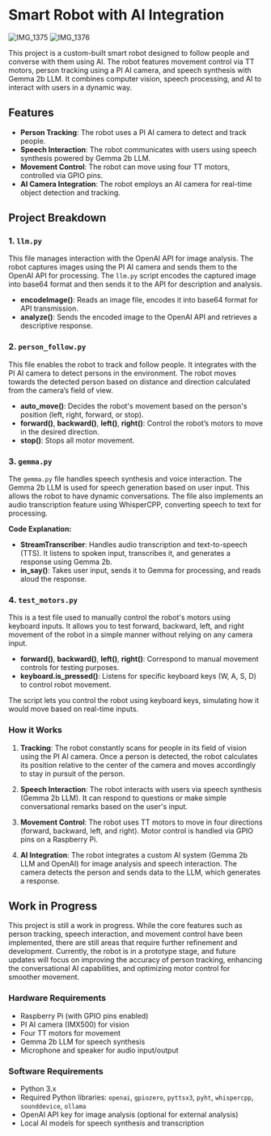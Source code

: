 # Smart Robot with AI Integration
![IMG_1375](https://github.com/user-attachments/assets/c3badb07-4a3e-4212-9fd9-acf7228042f0)
![IMG_1376](https://github.com/user-attachments/assets/c98e4c54-a2db-4296-9c06-018852cc4667)

This project is a custom-built smart robot designed to follow people and converse with them using AI. The robot features movement control via TT motors, person tracking using a PI AI camera, and speech synthesis with Gemma 2b LLM. It combines computer vision, speech processing, and AI to interact with users in a dynamic way.

## Features

- **Person Tracking**: The robot uses a PI AI camera to detect and track people.
- **Speech Interaction**: The robot communicates with users using speech synthesis powered by Gemma 2b LLM.
- **Movement Control**: The robot can move using four TT motors, controlled via GPIO pins.
- **AI Camera Integration**: The robot employs an AI camera for real-time object detection and tracking.

## Project Breakdown

### 1. **`llm.py`**
This file manages interaction with the OpenAI API for image analysis. The robot captures images using the PI AI camera and sends them to the OpenAI API for processing. The `llm.py` script encodes the captured image into base64 format and then sends it to the API for description and analysis. 

- **encodeImage()**: Reads an image file, encodes it into base64 format for API transmission.
- **analyze()**: Sends the encoded image to the OpenAI API and retrieves a descriptive response.

### 2. **`person_follow.py`**
This file enables the robot to track and follow people. It integrates with the PI AI camera to detect persons in the environment. The robot moves towards the detected person based on distance and direction calculated from the camera’s field of view.

- **auto_move()**: Decides the robot's movement based on the person's position (left, right, forward, or stop).
- **forward()**, **backward()**, **left()**, **right()**: Control the robot’s motors to move in the desired direction.
- **stop()**: Stops all motor movement.

### 3. **`gemma.py`**
The `gemma.py` file handles speech synthesis and voice interaction. The Gemma 2b LLM is used for speech generation based on user input. This allows the robot to have dynamic conversations. The file also implements an audio transcription feature using WhisperCPP, converting speech to text for processing.

**Code Explanation:**
- **StreamTranscriber**: Handles audio transcription and text-to-speech (TTS). It listens to spoken input, transcribes it, and generates a response using Gemma 2b.
- **in_say()**: Takes user input, sends it to Gemma for processing, and reads aloud the response.

### 4. **`test_motors.py`**
This is a test file used to manually control the robot's motors using keyboard inputs. It allows you to test forward, backward, left, and right movement of the robot in a simple manner without relying on any camera input.

- **forward()**, **backward()**, **left()**, **right()**: Correspond to manual movement controls for testing purposes.
- **keyboard.is_pressed()**: Listens for specific keyboard keys (W, A, S, D) to control robot movement.

The script lets you control the robot using keyboard keys, simulating how it would move based on real-time inputs.

### How it Works
1. **Tracking**: The robot constantly scans for people in its field of vision using the PI AI camera. Once a person is detected, the robot calculates its position relative to the center of the camera and moves accordingly to stay in pursuit of the person.
   
2. **Speech Interaction**: The robot interacts with users via speech synthesis (Gemma 2b LLM). It can respond to questions or make simple conversational remarks based on the user's input.

3. **Movement Control**: The robot uses TT motors to move in four directions (forward, backward, left, and right). Motor control is handled via GPIO pins on a Raspberry Pi.

4. **AI Integration**: The robot integrates a custom AI system (Gemma 2b LLM and OpenAI) for image analysis and speech interaction. The camera detects the person and sends data to the LLM, which generates a response.

## Work in Progress

This project is still a work in progress. While the core features such as person tracking, speech interaction, and movement control have been implemented, there are still areas that require further refinement and development. Currently, the robot is in a prototype stage, and future updates will focus on improving the accuracy of person tracking, enhancing the conversational AI capabilities, and optimizing motor control for smoother movement.

### Hardware Requirements
- Raspberry Pi (with GPIO pins enabled)
- PI AI camera (IMX500) for vision
- Four TT motors for movement
- Gemma 2b LLM for speech synthesis
- Microphone and speaker for audio input/output

### Software Requirements
- Python 3.x
- Required Python libraries: `openai`, `gpiozero`, `pyttsx3`, `pyht`, `whispercpp`, `sounddevice`, `ollama`
- OpenAI API key for image analysis (optional for external analysis)
- Local AI models for speech synthesis and transcription
